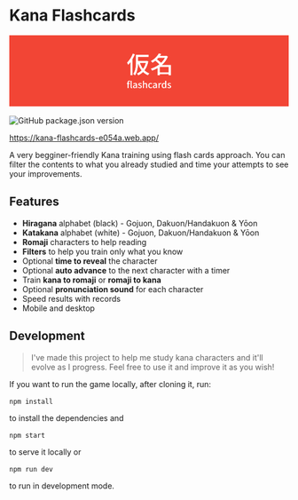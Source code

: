# Kana Flashcards

![Kana Flashcards](./docs/banner.png)

![GitHub package.json version](https://img.shields.io/github/package-json/v/kleber-swf/kana-flashcards?style=for-the-badge)

https://kana-flashcards-e054a.web.app/

A very begginer-friendly Kana training using flash cards approach. You can filter the contents to what you already studied and time your attempts to see your improvements.

## Features

-   **Hiragana** alphabet (black) - Gojuon, Dakuon/Handakuon & Yōon
-   **Katakana** alphabet (white) - Gojuon, Dakuon/Handakuon & Yōon
-   **Romaji** characters to help reading
-   **Filters** to help you train only what you know
-   Optional **time to reveal** the character
-   Optional **auto advance** to the next character with a timer
-   Train **kana to romaji** or **romaji to kana**
-   Optional **pronunciation sound** for each character
-   Speed results with records
-   Mobile and desktop

## Development

> I've made this project to help me study kana characters and it'll evolve as I progress. Feel free to use it and improve it as you wish!

If you want to run the game locally, after cloning it, run:

```
npm install
```

to install the dependencies and

```
npm start
```

to serve it locally or

```
npm run dev
```

to run in development mode.

